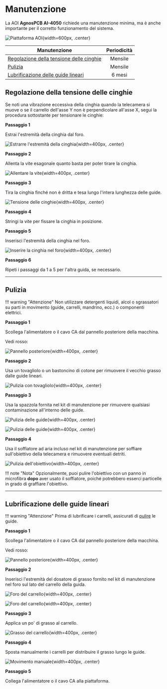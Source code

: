 # **Manutenzione**

La AOI **AgnosPCB AI-4050** richiede una manutenzione minima, ma è anche importante per il corretto funzionamento del sistema.

![Piattaforma AOI](../assets/v7/ai-4050.webp){width=600px, .center}

| Manutenzione | Periodicità |
| --------- | :-----: |
| [Regolazione della tensione delle cinghie](#regolazione-della-tensione-delle-cinghie) | Mensile |
| [Pulizia](#pulizia) | Mensile |
| [Lubrificazione delle guide lineari](#lubrificazione-delle-guide-lineari) | 6 mesi |


## **Regolazione della tensione delle cinghie**

Se noti una vibrazione eccessiva della cinghia quando la telecamera si muove o se il carrello dell'asse Y non è perpendicolare all'asse X, segui la procedura sottostante per tensionare le cinghie:

**Passaggio 1**

Estrai l'estremità della cinghia dal foro.

![Estrarre l'estremità della cinghia](../assets/maintance/belt-step-1.jpg){width=400px, .center}

**Passaggio 2**

Allenta la vite esagonale quanto basta per poter tirare la cinghia.

![Allentare la vite](../assets/maintance/belt-step-2.jpg){width=400px, .center}

**Passaggio 3**

Tira la cinghia finché non è dritta e tesa lungo l'intera lunghezza delle guide.

![Tensione delle cinghie](../assets/maintance/belt-step-4.jpg){width=400px, .center}

**Passaggio 4**

Stringi la vite per fissare la cinghia in posizione.

**Passaggio 5**

Inserisci l'estremità della cinghia nel foro.

![Inserire la cinghia nel foro](../assets/maintance/belt-step-3.jpg){width=400px, .center}

**Passaggio 6**

Ripeti i passaggi da 1 a 5 per l'altra guida, se necessario.


---
## **Pulizia**

!!! warning "Attenzione"
    Non utilizzare detergenti liquidi, alcol o sgrassatori su parti in movimento (guide, carrelli, mandrino, ecc.) o componenti elettrici.

**Passaggio 1**

Scollega l'alimentatore o il cavo CA dal pannello posteriore della macchina.

Vedi rosso:

![Pannello posteriore](../assets/v7/connect-ryzen-cables.png){width=400px, .center}

**Passaggio 2**

Usa un tovagliolo o un bastoncino di cotone per rimuovere il vecchio grasso dalle guide lineari.

![Pulizia con tovagliolo](../assets/maintance/clean-1.jpg){width=400px, .center}


**Passaggio 3**

Usa la spazzola fornita nel kit di manutenzione per rimuovere qualsiasi contaminazione all'interno delle guide.

![Pulizia delle guide](../assets/maintance/clean-2.jpg){width=400px, .center}

![Pulizia delle guide](../assets/maintance/clean-3.jpg){width=400px, .center}

**Passaggio 4**

Usa il soffiatore ad aria incluso nel kit di manutenzione per soffiare sull'obiettivo della telecamera e rimuovere eventuali detriti.

![Pulizia dell'obiettivo](../assets/maintance/clean-4.jpg){width=400px, .center}

!!! note "Nota"
    Opzionalmente, puoi pulire l'obiettivo con un panno in microfibra **dopo** aver usato il soffiatore, poiché potrebbero esserci particelle in grado di graffiare l'obiettivo.

---
## **Lubrificazione delle guide lineari**

!!! warning "Attenzione"
    Prima di lubrificare i carrelli, assicurati di [pulire](maintenance.md#pulizia) le guide.

**Passaggio 1**

Scollega l'alimentatore o il cavo CA dal pannello posteriore della macchina.

Vedi rosso:

![Pannello posteriore](../assets/v7/connect-ryzen-cables.png){width=400px, .center}

**Passaggio 2**

Inserisci l'estremità del dosatore di grasso fornito nel kit di manutenzione nel foro sul lato del carrello della guida.

![Foro del carrello](../assets/maintance/lubrication-1.png){width=400px, .center}

![Foro del carrello](../assets/maintance/lubrication-2.png){width=400px, .center}

**Passaggio 3**

Applica un po' di grasso al carrello.

![Grasso del carrello](../assets/maintance/lubrication-3.jpg){width=400px, .center}

**Passaggio 4**

Sposta manualmente i carrelli per distribuire il grasso lungo le guide.

![Movimento manuale](../assets/maintance/lubrication-4.jpg){width=400px, .center}

**Passaggio 5**

Collega l'alimentatore o il cavo CA alla piattaforma.